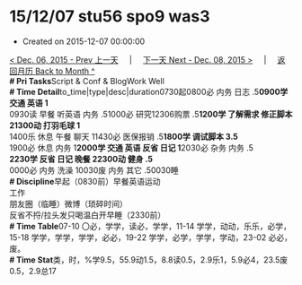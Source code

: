 # 15/12/07 stu56 spo9 was3

* Created on 2015-12-07 00:00:00

[&lt; Dec. 06, 2015 - Prev 上一天](d06.md)     \|     [下一天 Next - Dec. 08, 2015 &gt;](d08.md)     \|     [返回月历 Back to Month ^](index.md)   
**\# Pri Tasks**Script & Conf & BlogWork Well  
**\# Time Detail**to\_time\|type\|desc\|duration0730起0800必 内务 日志 .5**0900学 交通 英语 1**  
0930读 早餐 听英语 内务 .51000必 研究12306购票 .5**1200学 了解需求 修正脚本 21300动 打羽毛球 1**  
1400乐 休息 午餐 聊天 11430必 医保报销 .5**1800学 调试脚本 3.5**  
1900必 休息 内务 1**2000学 交通 英语 反省 日记 1**2030必 杂务 内务 .5  
**2230学 反省 日记 晚餐 22300动 健身 .5**  
0000必 内务 洗澡 10030废 内务 其它 .50030睡  
**\# Discipline**早起（0830前）早餐英语运动  
工作  
朋友圈（临睡）微博（琐碎时间）  
反省不捋/拉头发只喝温白开早睡（2330前）  
**\# Time Table**07-10 〇必，学学，读必，学学，11-14 学学，动动，乐乐，必学，15-18 学学，学学，学学，必必，19-22 学学，必学，学学，学动，23-02 必必，废。  
**\# Time Stat**类，时，%学9.5，55.9动1.5，8.8读0.5，2.9乐1，5.9必4，23.5废0.5，2.9总17

